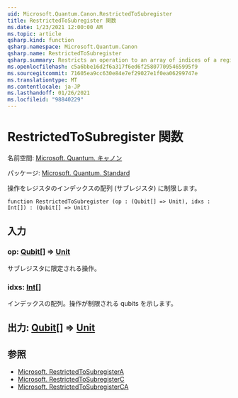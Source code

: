 ```yaml
---
uid: Microsoft.Quantum.Canon.RestrictedToSubregister
title: RestrictedToSubregister 関数
ms.date: 1/23/2021 12:00:00 AM
ms.topic: article
qsharp.kind: function
qsharp.namespace: Microsoft.Quantum.Canon
qsharp.name: RestrictedToSubregister
qsharp.summary: Restricts an operation to an array of indices of a register, i.e., a subregister.
ms.openlocfilehash: c5a6bbe16d2f6a317f6ed6f258077095465995f9
ms.sourcegitcommit: 71605ea9cc630e84e7ef29027e1f0ea06299747e
ms.translationtype: MT
ms.contentlocale: ja-JP
ms.lasthandoff: 01/26/2021
ms.locfileid: "98840229"
---
```

# <a name="restrictedtosubregister-function"></a>RestrictedToSubregister 関数

名前空間: [Microsoft. Quantum. キャノン](xref:Microsoft.Quantum.Canon)

パッケージ: [Microsoft. Quantum. Standard](https://nuget.org/packages/Microsoft.Quantum.Standard)


操作をレジスタのインデックスの配列 (サブレジスタ) に制限します。

```qsharp
function RestrictedToSubregister (op : (Qubit[] => Unit), idxs : Int[]) : (Qubit[] => Unit)
```


## <a name="input"></a>入力

### <a name="op--qubit--unit"></a>op: [Qubit](xref:microsoft.quantum.lang-ref.qubit)[] => [Unit](xref:microsoft.quantum.lang-ref.unit) 

サブレジスタに限定される操作。


### <a name="idxs--int"></a>idxs: [Int](xref:microsoft.quantum.lang-ref.int)[]

インデックスの配列。操作が制限される qubits を示します。



## <a name="output--qubit--unit"></a>出力: [Qubit](xref:microsoft.quantum.lang-ref.qubit)[] => [Unit](xref:microsoft.quantum.lang-ref.unit) 



## <a name="see-also"></a>参照

- [Microsoft. RestrictedToSubregisterA](xref:Microsoft.Quantum.Canon.RestrictedToSubregisterA)
- [Microsoft. RestrictedToSubregisterC](xref:Microsoft.Quantum.Canon.RestrictedToSubregisterC)
- [Microsoft. RestrictedToSubregisterCA](xref:Microsoft.Quantum.Canon.RestrictedToSubregisterCA)